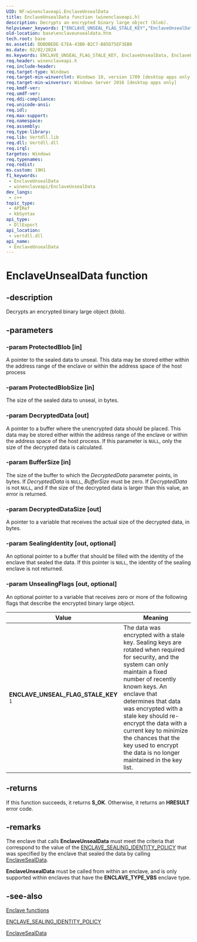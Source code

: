```yaml
---
UID: NF:winenclaveapi.EnclaveUnsealData
title: EnclaveUnsealData function (winenclaveapi.h)
description: Decrypts an encrypted binary large object (blob).
helpviewer_keywords: ["ENCLAVE_UNSEAL_FLAG_STALE_KEY","EnclaveUnsealData","EnclaveUnsealData function","base.enclaveunsealdata","winenclaveapi/EnclaveUnsealData"]
old-location: base\enclaveunsealdata.htm
tech.root: base
ms.assetid: DDBDBEDE-E7EA-43B0-B2C7-B85D75EF3EB0
ms.date: 02/02/2024
ms.keywords: ENCLAVE_UNSEAL_FLAG_STALE_KEY, EnclaveUnsealData, EnclaveUnsealData function, base.enclaveunsealdata, winenclaveapi/EnclaveUnsealData
req.header: winenclaveapi.h
req.include-header: 
req.target-type: Windows
req.target-min-winverclnt: Windows 10, version 1709 [desktop apps only]
req.target-min-winversvr: Windows Server 2016 [desktop apps only]
req.kmdf-ver: 
req.umdf-ver: 
req.ddi-compliance: 
req.unicode-ansi: 
req.idl: 
req.max-support: 
req.namespace: 
req.assembly: 
req.type-library: 
req.lib: Vertdll.lib
req.dll: Vertdll.dll
req.irql: 
targetos: Windows
req.typenames: 
req.redist: 
ms.custom: 19H1
f1_keywords:
 - EnclaveUnsealData
 - winenclaveapi/EnclaveUnsealData
dev_langs:
 - c++
topic_type:
 - APIRef
 - kbSyntax
api_type:
 - DllExport
api_location:
 - vertdll.dll
api_name:
 - EnclaveUnsealData
---
```


# EnclaveUnsealData function

## -description

Decrypts an encrypted binary large object (blob).

## -parameters

### -param ProtectedBlob [in]

A pointer to the sealed data to unseal. This data may be stored either within the address range of the enclave or within the address space of the host process

### -param ProtectedBlobSize [in]

The size of the sealed data to unseal, in bytes.

### -param DecryptedData [out]

A pointer to a buffer where the unencrypted data should be placed. This data may be stored either within the address range of the enclave or within the address space of the host process. If this parameter is `NULL`, only the size of the decrypted data is calculated.

### -param BufferSize [in]

The size of the buffer to which the *DecryptedData* parameter points, in bytes. If *DecryptedData* is `NULL`, *BufferSize* must be zero. If *DecryptedData* is not `NULL`, and if the size of the decrypted data is larger than this value, an error is returned.

### -param DecryptedDataSize [out]

A pointer to a variable that receives the actual size of the decrypted data, in bytes.

### -param SealingIdentity [out, optional]

An optional pointer to a buffer that should be filled with the identity of the enclave that sealed the data. If this pointer is `NULL`, the  identity of the sealing enclave is not returned.

### -param UnsealingFlags [out, optional]

An optional pointer to a variable that receives zero or more of the following flags that describe the encrypted binary large object.

| Value | Meaning |
|-------|---------|
| **ENCLAVE_UNSEAL_FLAG_STALE_KEY**<br/>`1` | The data was encrypted with a stale key. Sealing keys are rotated when required for security, and the system can only maintain a fixed number of recently known keys. An enclave that determines that data was encrypted with a stale key should re-encrypt the data with a current key to minimize the chances that the key used to encrypt the data is no longer maintained in the key list. |

## -returns

If this function succeeds, it returns **S_OK**. Otherwise, it returns an **HRESULT** error code.

## -remarks

The enclave that calls **EnclaveUnsealData** must meet the criteria that correspond to the value of the [ENCLAVE_SEALING_IDENTITY_POLICY](../ntenclv/ne-ntenclv-enclave_sealing_identity_policy.md) that was specified by the enclave that sealed the data by calling [EnclaveSealData](nf-winenclaveapi-enclavesealdata.md).

**EnclaveUnsealData** must be called from within an enclave, and is only supported within enclaves that have the **ENCLAVE_TYPE_VBS** enclave type.

## -see-also

[Enclave functions](/windows/win32/trusted-execution/enclaves-functions)

[ENCLAVE_SEALING_IDENTITY_POLICY](../ntenclv/ne-ntenclv-enclave_sealing_identity_policy.md)

[EnclaveSealData](nf-winenclaveapi-enclavesealdata.md)
